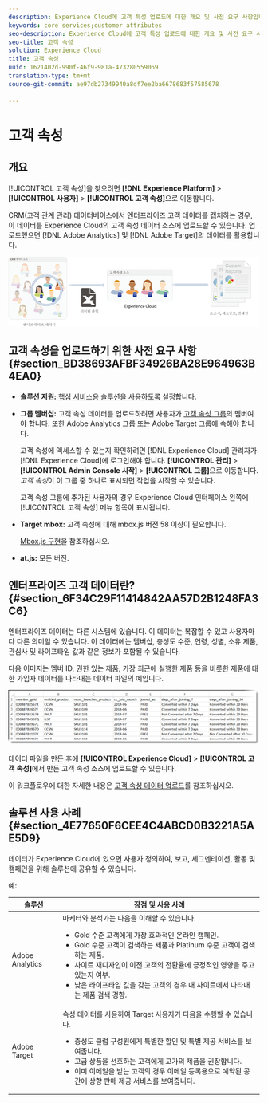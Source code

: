 ```yaml
---
description: Experience Cloud에 고객 특성 업로드에 대한 개요 및 사전 요구 사항입니다.
keywords: core services;customer attributes
seo-description: Experience Cloud에 고객 특성 업로드에 대한 개요 및 사전 요구 사항입니다.
seo-title: 고객 속성
solution: Experience Cloud
title: 고객 속성
uuid: 1621402d-990f-46f9-981a-473280559069
translation-type: tm+mt
source-git-commit: ae97db27349940a8df7ee2ba6678683f57585678

---
```



# 고객 속성

## 개요

[!UICONTROL 고객 속성]을 찾으려면 **[!DNL Experience Platform]** &gt; **[!UICONTROL 사용자]** &gt; **[!UICONTROL 고객 속성]**&#x200B;으로 이동합니다.

CRM(고객 관계 관리) 데이터베이스에서 엔터프라이즈 고객 데이터를 캡처하는 경우, 이 데이터를 Experience Cloud의 고객 속성 데이터 소스에 업로드할 수 있습니다. 업로드했으면 [!DNL Adobe Analytics] 및 [!DNL Adobe Target]의 데이터를 활용합니다.

![](assets/custom_reports.png)

## 고객 속성을 업로드하기 위한 사전 요구 사항 {#section_BD38693AFBF34926BA28E964963B4EA0}


* **솔루션 지원:** [핵심 서비스용 솔루션을 사용하도록 설정](../core-services/core-services.md#concept_07ED1D5C64234E77976E6D572E78FB9C)합니다.

* **그룹 멤버십:** 고객 속성 데이터를 업로드하려면 사용자가 [고객 속성 그룹](../admin-getting-started/admin-getting-started.md#task_3295A85536BF48899A1AB40D207E77E9)의 멤버여야 합니다. 또한 Adobe Analytics 그룹 또는 Adobe Target 그룹에 속해야 합니다.

   고객 속성에 액세스할 수 있는지 확인하려면 [!DNL Experience Cloud] 관리자가 [!DNL Experience Cloud]에 로그인해야 합니다. **[!UICONTROL 관리]** &gt; **[!UICONTROL Admin Console 시작]** &gt; **[!UICONTROL 그룹]**&#x200B;으로 이동합니다. *고객 속성*&#x200B;이 이 그룹 중 하나로 표시되면 작업을 시작할 수 있습니다.

   고객 속성 그룹에 추가된 사용자의 경우 Experience Cloud 인터페이스 왼쪽에 [!UICONTROL 고객 속성] 메뉴 항목이 표시됩니다.

* **Target mbox:** 고객 속성에 대해 mbox.js 버전 58 이상이 필요합니다.


   [Mbox.js 구현](https://docs.adobe.com/content/help/en/target/using/implement-target/client-side/mbox-implement/mbox-download.html)을 참조하십시오.

* **at.js:** 모든 버전.

## 엔터프라이즈 고객 데이터란? {#section_6F34C29F11414842AA57D2B1248FA3C6}

엔터프라이즈 데이터는 다른 시스템에 있습니다. 이 데이터는 복잡할 수 있고 사용자마다 다른 의미일 수 있습니다. 이 데이터에는 멤버십, 충성도 수준, 연령, 성별, 소유 제품, 관심사 및 라이프타임 값과 같은 정보가 포함될 수 있습니다.

다음 이미지는 멤버 ID, 권한 있는 제품, 가장 최근에 실행한 제품 등을 비롯한 제품에 대한 가입자 데이터를 나타내는 데이터 파일의 예입니다.

![](assets/01_crs_usecase.png)

데이터 파일을 만든 후에 **[!UICONTROL Experience Cloud]** &gt; **[!UICONTROL 고객 속성]**&#x200B;에서 만든 고객 속성 소스에 업로드할 수 있습니다.

이 워크플로우에 대한 자세한 내용은 [고객 속성 데이터 업로드](../attributes/t-crs-usecase.md#task_BCC327B2A0EF4A1BBB2934013AB92B78)를 참조하십시오.

## 솔루션 사용 사례 {#section_4E77650F6CEE4C4ABCD0B3221A5AE5D9}

데이터가 Experience Cloud에 있으면 사용자 정의하여, 보고, 세그멘테이션, 활동 및 캠페인을 위해 솔루션에 공유할 수 있습니다.

예:

| 솔루션 | 장점 및 사용 사례 |
|--- |--- |
| Adobe Analytics | 마케터와 분석가는 다음을 이해할 수 있습니다.<ul><li>Gold 수준 고객에게 가장 효과적인 온라인 캠페인.</li><li>Gold 수준 고객이 검색하는 제품과 Platinum 수준 고객이 검색하는 제품.</li><li>사이트 재디자인이 이전 고객의 전환율에 긍정적인 영향을 주고 있는지 여부.</li><li>낮은 라이프타임 값을 갖는 고객의 경우 내 사이트에서 나타내는 제품 검색 경향.</li></ul> |
| Adobe Target | 속성 데이터를 사용하여 Target 사용자가 다음을 수행할 수 있습니다.<ul><li>충성도 클럽 구성원에게 특별한 할인 및 특별 제공 서비스를 보여줍니다.</li><li>고급 상품을 선호하는 고객에게 고가의 제품을 권장합니다.</li><li>이미 이메일을 받는 고객의 경우 이메일 등록용으로 예약된 공간에 상향 판매 제공 서비스를 보여줍니다.</li></ul> |
